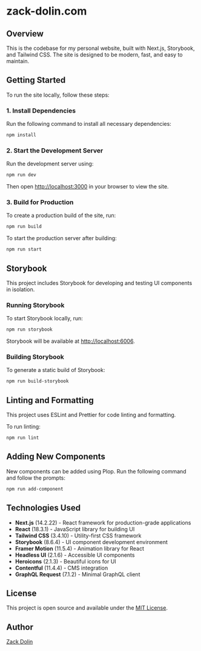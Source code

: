 # zack-dolin.com

## Overview

This is the codebase for my personal website, built with Next.js, Storybook, and Tailwind CSS. The site is designed to be modern, fast, and easy to maintain.

## Getting Started

To run the site locally, follow these steps:

### 1. Install Dependencies

Run the following command to install all necessary dependencies:

```bash
npm install
```

### 2. Start the Development Server

Run the development server using:

```bash
npm run dev
```

Then open [http://localhost:3000](http://localhost:3000) in your browser to view the site.

### 3. Build for Production

To create a production build of the site, run:

```bash
npm run build
```

To start the production server after building:

```bash
npm run start
```

## Storybook

This project includes Storybook for developing and testing UI components in isolation.

### Running Storybook

To start Storybook locally, run:

```bash
npm run storybook
```

Storybook will be available at [http://localhost:6006](http://localhost:6006).

### Building Storybook

To generate a static build of Storybook:

```bash
npm run build-storybook
```

## Linting and Formatting

This project uses ESLint and Prettier for code linting and formatting.

To run linting:

```bash
npm run lint
```

## Adding New Components

New components can be added using Plop. Run the following command and follow the prompts:

```bash
npm run add-component
```

## Technologies Used

- **Next.js** (14.2.22) - React framework for production-grade applications
- **React** (18.3.1) - JavaScript library for building UI
- **Tailwind CSS** (3.4.10) - Utility-first CSS framework
- **Storybook** (8.6.4) - UI component development environment
- **Framer Motion** (11.5.4) - Animation library for React
- **Headless UI** (2.1.6) - Accessible UI components
- **Heroicons** (2.1.3) - Beautiful icons for UI
- **Contentful** (11.4.4) - CMS integration
- **GraphQL Request** (7.1.2) - Minimal GraphQL client

## License

This project is open source and available under the [MIT License](LICENSE).

## Author

[Zack Dolin](https://zack-dolin.com)